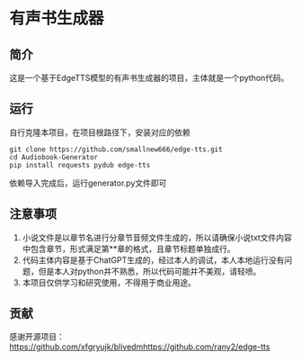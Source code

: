 # 有声书生成器

## 简介
这是一个基于EdgeTTS模型的有声书生成器的项目，主体就是一个python代码。

## 运行

自行克隆本项目，在项目根路径下，安装对应的依赖
```command
git clone https://github.com/smallnew666/edge-tts.git
cd Audiobook-Generator
pip install requests pydub edge-tts
```
依赖导入完成后，运行generator.py文件即可

## 注意事项
1. 小说文件是以章节名进行分章节音频文件生成的，所以请确保小说txt文件内容中包含章节，形式满足第**章的格式，且章节标题单独成行。
2. 代码主体内容是基于ChatGPT生成的，经过本人的调试，本人本地运行没有问题，但是本人对python并不熟悉，所以代码可能并不美观，请轻喷。
3. 本项目仅供学习和研究使用，不得用于商业用途。
## 贡献
感谢开源项目： https://github.com/xfgryujk/blivedmhttps://github.com/rany2/edge-tts

